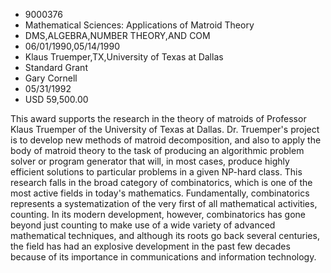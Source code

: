 
* 9000376
* Mathematical Sciences: Applications of Matroid Theory
* DMS,ALGEBRA,NUMBER THEORY,AND COM
* 06/01/1990,05/14/1990
* Klaus Truemper,TX,University of Texas at Dallas
* Standard Grant
* Gary Cornell
* 05/31/1992
* USD 59,500.00

This award supports the research in the theory of matroids of Professor Klaus
Truemper of the University of Texas at Dallas. Dr. Truemper's project is to
develop new methods of matroid decomposition, and also to apply the body of
matroid theory to the task of producing an algorithmic problem solver or program
generator that will, in most cases, produce highly efficient solutions to
particular problems in a given NP-hard class. This research falls in the broad
category of combinatorics, which is one of the most active fields in today's
mathematics. Fundamentally, combinatorics represents a systematization of the
very first of all mathematical activities, counting. In its modern development,
however, combinatorics has gone beyond just counting to make use of a wide
variety of advanced mathematical techniques, and although its roots go back
several centuries, the field has had an explosive development in the past few
decades because of its importance in communications and information technology.
